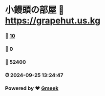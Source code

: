 # 小饅頭の部屋 :link: https://grapehut.us.kg 
### :page_facing_up: [10](https://grapehut.us.kg/tag.html) 
### :speech_balloon: 0 
### :hibiscus: 52400 
### :alarm_clock: 2024-09-25 13:24:47 
### Powered by :heart: [Gmeek](https://github.com/Meekdai/Gmeek)

